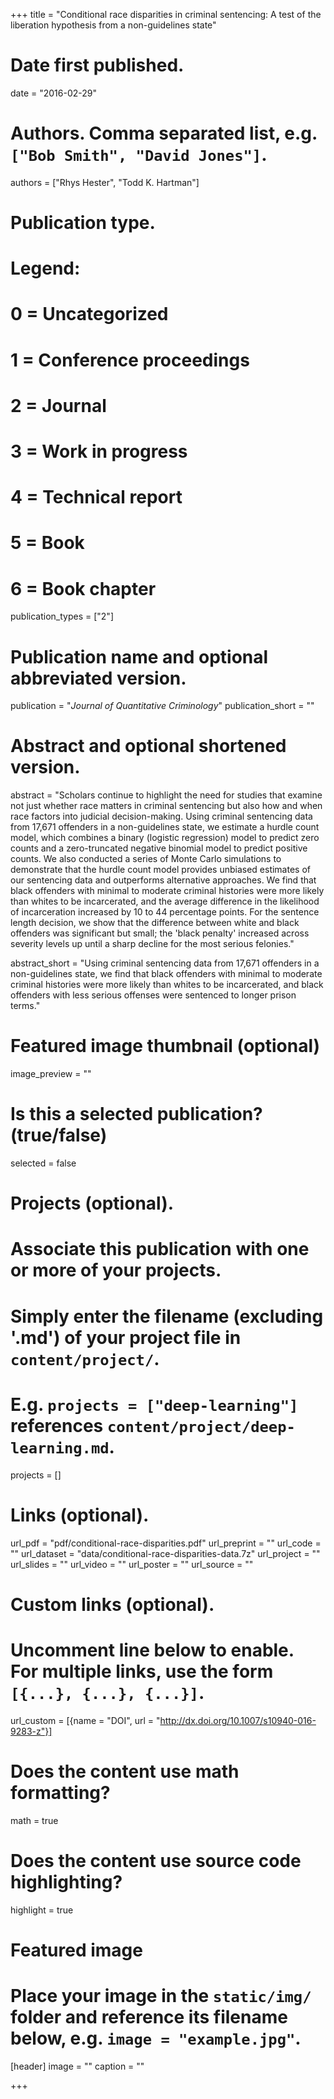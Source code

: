 +++
title = "Conditional race disparities in criminal sentencing: A test of the liberation hypothesis from a non-guidelines state"

# Date first published.
date = "2016-02-29"

# Authors. Comma separated list, e.g. `["Bob Smith", "David Jones"]`.
authors = ["Rhys Hester", "Todd K. Hartman"]

# Publication type.
# Legend:
# 0 = Uncategorized
# 1 = Conference proceedings
# 2 = Journal
# 3 = Work in progress
# 4 = Technical report
# 5 = Book
# 6 = Book chapter
publication_types = ["2"]

# Publication name and optional abbreviated version. 
publication = "*Journal of Quantitative Criminology*"
publication_short = ""

# Abstract and optional shortened version.
abstract = "Scholars continue to highlight the need for studies that examine not just whether race matters in criminal sentencing but also how and when race factors into judicial decision-making. Using criminal sentencing data from 17,671 offenders in a non-guidelines state, we estimate a hurdle count model, which combines a binary (logistic regression) model to predict zero counts and a zero-truncated negative binomial model to predict positive counts. We also conducted a series of Monte Carlo simulations to demonstrate that the hurdle count model provides unbiased estimates of our sentencing data and outperforms alternative approaches. We find that black offenders with minimal to moderate criminal histories were more likely than whites to be incarcerated, and the average difference in the likelihood of incarceration increased by 10 to 44 percentage points. For the sentence length decision, we show that the difference between white and black offenders was significant but small; the 'black penalty' increased across severity levels up until a sharp decline for the most serious felonies."

abstract_short = "Using criminal sentencing data from 17,671 offenders in a non-guidelines state, we find that black offenders with minimal to moderate criminal histories were more likely than whites to be incarcerated, and black offenders with less serious offenses were sentenced to longer prison terms."

# Featured image thumbnail (optional)
image_preview = ""

# Is this a selected publication? (true/false)
selected = false

# Projects (optional).
#   Associate this publication with one or more of your projects.
#   Simply enter the filename (excluding '.md') of your project file in `content/project/`.
#   E.g. `projects = ["deep-learning"]` references `content/project/deep-learning.md`.
projects = []

# Links (optional).
url_pdf = "pdf/conditional-race-disparities.pdf"
url_preprint = ""
url_code = ""
url_dataset = "data/conditional-race-disparities-data.7z"
url_project = ""
url_slides = ""
url_video = ""
url_poster = ""
url_source = ""

# Custom links (optional).
#   Uncomment line below to enable. For multiple links, use the form `[{...}, {...}, {...}]`.
url_custom = [{name = "DOI", url = "http://dx.doi.org/10.1007/s10940-016-9283-z"}]

# Does the content use math formatting?
math = true

# Does the content use source code highlighting?
highlight = true

# Featured image
# Place your image in the `static/img/` folder and reference its filename below, e.g. `image = "example.jpg"`.
[header]
image = ""
caption = ""

+++
